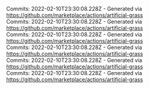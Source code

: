 Commits: 2022-02-10T23:30:08.228Z - Generated via https://github.com/marketplace/actions/artificial-grass
<br>
Commits: 2022-02-10T23:30:08.228Z - Generated via https://github.com/marketplace/actions/artificial-grass
<br>
Commits: 2022-02-10T23:30:08.228Z - Generated via https://github.com/marketplace/actions/artificial-grass
<br>
Commits: 2022-02-10T23:30:08.228Z - Generated via https://github.com/marketplace/actions/artificial-grass
<br>
Commits: 2022-02-10T23:30:08.228Z - Generated via https://github.com/marketplace/actions/artificial-grass
<br>
Commits: 2022-02-10T23:30:08.228Z - Generated via https://github.com/marketplace/actions/artificial-grass
<br>
